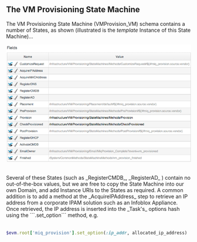 ## The VM Provisioning State Machine

The VM Provisioning State Machine (VMProvision\_VM) schema contains a number of States, as shown (illustrated is the _template_ Instance of this State Machine)...
<br>

![screenshot](images/screenshot11.png)

<br>
Several of these States (such as _RegisterCMDB_, _RegisterAD_ ) contain no out-of-the-box values, but we are free to copy the State Machine into our own Domain, and add Instance URIs to the States as required. A common addition is to add a method at the _AcquireIPAddress_ step to retrieve an IP address from a corporate IPAM solution such as an Infoblox Appliance. Once retrieved, the IP address is inserted into the _Task's_ options hash using the ```.set_option``` method, e.g.
<br> <br>

```ruby
$evm.root['miq_provision'].set_option(:ip_addr, allocated_ip_address)
```